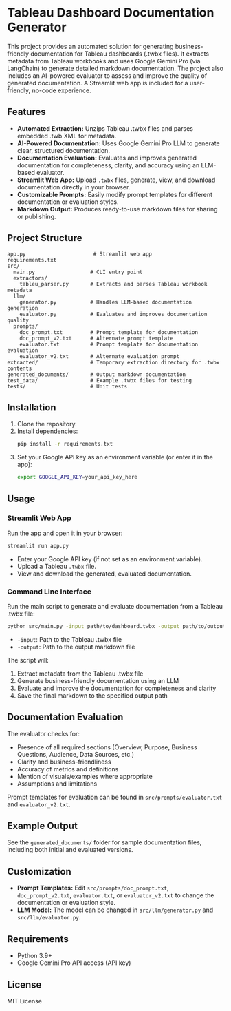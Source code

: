 # Tableau Dashboard Documentation Generator

This project provides an automated solution for generating business-friendly documentation for Tableau dashboards (.twbx files). It extracts metadata from Tableau workbooks and uses Google Gemini Pro (via LangChain) to generate detailed markdown documentation. The project also includes an AI-powered evaluator to assess and improve the quality of generated documentation. A Streamlit web app is included for a user-friendly, no-code experience.

## Features
- **Automated Extraction:** Unzips Tableau .twbx files and parses embedded .twb XML for metadata.
- **AI-Powered Documentation:** Uses Google Gemini Pro LLM to generate clear, structured documentation.
- **Documentation Evaluation:** Evaluates and improves generated documentation for completeness, clarity, and accuracy using an LLM-based evaluator.
- **Streamlit Web App:** Upload `.twbx` files, generate, view, and download documentation directly in your browser.
- **Customizable Prompts:** Easily modify prompt templates for different documentation or evaluation styles.
- **Markdown Output:** Produces ready-to-use markdown files for sharing or publishing.

## Project Structure
```
app.py                      # Streamlit web app
requirements.txt
src/
  main.py                  # CLI entry point
  extractors/
    tableu_parser.py       # Extracts and parses Tableau workbook metadata
  llm/
    generator.py           # Handles LLM-based documentation generation
    evaluator.py           # Evaluates and improves documentation quality
  prompts/
    doc_prompt.txt         # Prompt template for documentation
    doc_prompt_v2.txt      # Alternate prompt template
    evaluator.txt          # Prompt template for documentation evaluation
    evaluator_v2.txt       # Alternate evaluation prompt
extracted/                 # Temporary extraction directory for .twbx contents
generated_documents/       # Output markdown documentation
test_data/                 # Example .twbx files for testing
tests/                     # Unit tests
```

## Installation
1. Clone the repository.
2. Install dependencies:
   ```zsh
   pip install -r requirements.txt
   ```
3. Set your Google API key as an environment variable (or enter it in the app):
   ```zsh
   export GOOGLE_API_KEY=your_api_key_here
   ```

## Usage
### Streamlit Web App
Run the app and open it in your browser:
```zsh
streamlit run app.py
```
- Enter your Google API key (if not set as an environment variable).
- Upload a Tableau `.twbx` file.
- View and download the generated, evaluated documentation.

### Command Line Interface
Run the main script to generate and evaluate documentation from a Tableau .twbx file:
```zsh
python src/main.py -input path/to/dashboard.twbx -output path/to/output.md
```
- `-input`: Path to the Tableau .twbx file
- `-output`: Path to the output markdown file

The script will:
1. Extract metadata from the Tableau .twbx file
2. Generate business-friendly documentation using an LLM
3. Evaluate and improve the documentation for completeness and clarity
4. Save the final markdown to the specified output path

## Documentation Evaluation
The evaluator checks for:
- Presence of all required sections (Overview, Purpose, Business Questions, Audience, Data Sources, etc.)
- Clarity and business-friendliness
- Accuracy of metrics and definitions
- Mention of visuals/examples where appropriate
- Assumptions and limitations

Prompt templates for evaluation can be found in `src/prompts/evaluator.txt` and `evaluator_v2.txt`.

## Example Output
See the `generated_documents/` folder for sample documentation files, including both initial and evaluated versions.

## Customization
- **Prompt Templates:** Edit `src/prompts/doc_prompt.txt`, `doc_prompt_v2.txt`, `evaluator.txt`, or `evaluator_v2.txt` to change the documentation or evaluation style.
- **LLM Model:** The model can be changed in `src/llm/generator.py` and `src/llm/evaluator.py`.

## Requirements
- Python 3.9+
- Google Gemini Pro API access (API key)

## License
MIT License
